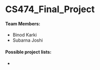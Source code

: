 # CS474_Final_Project

#### Team Members: 
  * Binod Karki
  * Subarna Joshi
  
#### Possible project lists:
 * 
